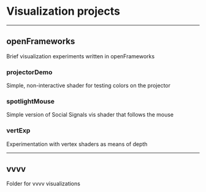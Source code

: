 # Visualization projects
-----
## openFrameworks
Brief visualization experiments written in openFrameworks
### projectorDemo
Simple, non-interactive shader for testing colors on the projector
### spotlightMouse
Simple version of Social Signals vis shader that follows the mouse
### vertExp
Experimentation with vertex shaders as means of depth

-----
## vvvv
Folder for vvvv visualizations
